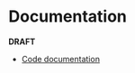 # Documentation

**DRAFT**


- [Code documentation](https://web2solutions.github.io/agnostic-web-foundation/code/index.html)


